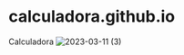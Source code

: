 # calculadora.github.io
Calculadora
![2023-03-11 (3)](https://user-images.githubusercontent.com/123248168/224489454-42318c94-3955-4781-b60c-9cd939bf963f.png)
